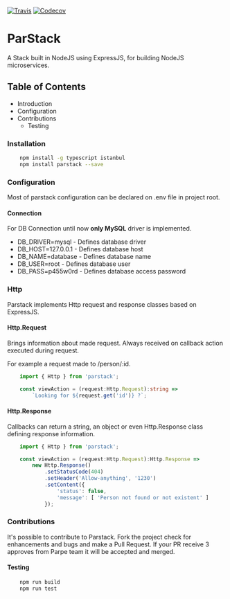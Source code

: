 [![Travis](https://img.shields.io/travis/vinyguedess/parstack.svg)]()
[![Codecov](https://img.shields.io/codecov/c/github/vinyguedess/parstack.svg)]()

# ParStack
A Stack built in NodeJS using ExpressJS, for building NodeJS microservices.

## Table of Contents
* Introduction
* Configuration
* Contributions
    * Testing

### Installation
```bash
    npm install -g typescript istanbul
    npm install parstack --save
```

### Configuration
Most of parstack configuration can be declared on .env file in project root.

#### Connection
For DB Connection until now **only MySQL** driver is implemented.
* DB_DRIVER=mysql - Defines database driver
* DB_HOST=127.0.0.1 - Defines database host
* DB_NAME=database - Defines database name
* DB_USER=root - Defines database user
* DB_PASS=p455w0rd - Defines database access password

### Http
Parstack implements Http request and response classes based on ExpressJS.

#### Http.Request
Brings information about made request. Always received on callback action executed during request.

For example a request made to /person/:id.
```typescript
    import { Http } from 'parstack';

    const viewAction = (request:Http.Request):string =>
        `Looking for ${request.get('id')} ?`;
```

#### Http.Response
Callbacks can return a string, an object or even Http.Response class defining response information.

```typescript
    import { Http } from 'parstack';

    const viewAction = (request:Http.Request):Http.Response =>
        new Http.Response()
            .setStatusCode(404)
            .setHeader('Allow-anything', '1230')
            .setContent({
                'status': false,
                'message': [ 'Person not found or not existent' ]
            });
```

### Contributions
It's possible to contribute to Parstack.
Fork the project check for enhancements and bugs and make a Pull Request.
If your PR receive 3 approves from Parpe team it will be accepted and merged.

#### Testing
```bash
    npm run build
    npm run test
```